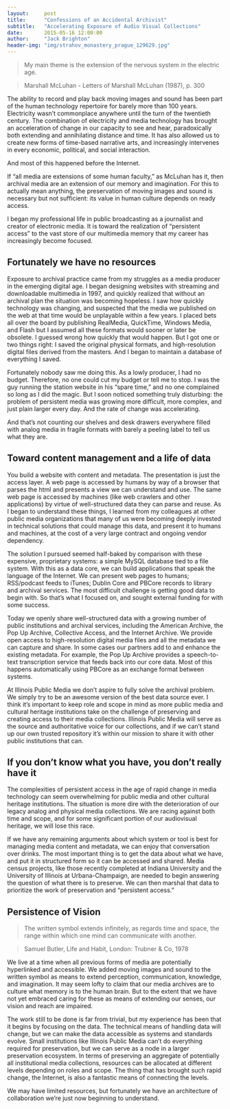 ```yaml
---
layout:     post
title:      "Confessions of an Accidental Archivist"
subtitle:   "Accelerating Exposure of Audio Visual Collections"
date:       2015-05-16 12:00:00
author:     "Jack Brighton"
header-img: "img/strahov_monastery_prague_129629.jpg"
---
```


> My main theme is the extension of the nervous system in the electric age.

> Marshall McLuhan - Letters of Marshall McLuhan (1987), p. 300

The ability to record and play back moving images and sound has been part of the human technology repertoire for barely more than 100 years. Electricity wasn’t commonplace anywhere until the turn of the twentieth century. The combination of electricity and media technology has brought an acceleration of change in our capacity to see and hear, paradoxically both extending and annihilating distance and time.  It has also allowed us to create new forms of time-based narrative arts, and increasingly intervenes in every economic, political, and social interaction. 

And most of this happened before the Internet.

If “all media are extensions of some human faculty,” as McLuhan has it, then archival media are an extension of our memory and imagination. For this to actually mean anything, the preservation of moving images and sound is necessary but not sufficient: its value in human culture depends on ready access. 

I began my professional life in public broadcasting as a journalist and creator of electronic media. It is toward the realization of “persistent access” to the vast store of our multimedia memory that my career has increasingly become focused. 


## Fortunately we have no resources

Exposure to archival practice came from my struggles as a media producer in the emerging digital age. I began designing websites with streaming and downloadable multimedia in 1997, and quickly realized that without an archival plan the situation was becoming hopeless. I saw how quickly technology was changing, and suspected that the media we published on the web at that time would be unplayable within a few years. I placed bets all over the board by publishing RealMedia, QuickTime, Windows Media, and Flash but I assumed all these formats would sooner or later be obsolete. I guessed wrong how quickly that would happen. But I got one or two things right: I saved the original physical formats, and high-resolution digital files derived from the masters. And I began to maintain a database of everything I saved.

Fortunately nobody saw me doing this. As a lowly producer, I had no budget. Therefore, no one could cut my budget or tell me to stop. I was the guy running the station website in his “spare time,” and no one complained so long as I did the magic. But I soon noticed something truly disturbing: the problem of persistent media was growing more difficult, more complex, and just plain larger every day. And the rate of change was accelerating. 

And that’s not counting our shelves and desk drawers everywhere filled with analog media in fragile formats with barely a peeling label to tell us what they are. 


## Toward content management and a life of data

You build a website with content and metadata. The presentation is just the access layer. A web page is accessed by humans by way of a browser that parses the html and presents a view we can understand and use. The same web page is accessed by machines (like web crawlers and other applications) by virtue of well-structured data they can parse and reuse. As I began to understand these things, I learned from my colleagues at other public media organizations that many of us were becoming deeply invested in technical solutions that could manage this data, and present it to humans and machines, at the cost of a very large contract and ongoing vendor dependency. 

The solution I pursued seemed half-baked by comparison with these expensive, proprietary systems: a simple MySQL database tied to a file system. With this as a data core, we can build applications that speak the language of the Internet. We can present web pages to humans; RSS/podcast feeds to iTunes; Dublin Core and PBCore records to library and archival services.  The most difficult challenge is getting good data to begin with. So that’s what I focused on, and sought external funding for with some success.

Today we openly share well-structured data with a growing number of public institutions and archival services, including the American Archive, the Pop Up Archive, Collective Access, and the Internet Archive.  We provide open access to high-resolution digital media files and all the metadata we can capture and share. In some cases our partners add to and enhance the existing metadata. For example, the Pop Up Archive provides a speech-to-text transcription service that feeds back into our core data. Most of this happens automatically using PBCore as an exchange format between systems.

At Illinois Public Media we don’t aspire to fully solve the archival problem. We simply try to be an awesome version of the best data source ever. I think it’s important to keep role and scope in mind as more public media and cultural heritage institutions take on the challenge of preserving and creating access to their media collections. Illinois Public Media will serve as the source and authoritative voice for our collections, and if we can’t stand up our own trusted repository it’s within our mission to share it with other public institutions that can.

## If you don’t know what you have, you don’t really have it

The complexities of persistent access in the age of rapid change in media technology can seem overwhelming for public media and other cultural heritage institutions. The situation is more dire with the deterioration of our legacy analog and physical media collections. We are racing against both time and scope, and for some significant portion of our audiovisual heritage, we will lose this race. 

If we have any remaining arguments about which system or tool is best for managing media content and metadata, we can enjoy that conversation over drinks. The most important thing is to get the data about what we have, and put it in structured form so it can be accessed and shared. Media census projects, like those recently completed at Indiana University and the University of Illinois at Urbana-Champaign, are needed to begin answering the question of what there is to preserve. We can then marshal that data to prioritize the work of preservation and “persistent access.”


## Persistence of Vision

> The written symbol extends infinitely, as regards time and space, the range within which one mind can communicate with another.

> Samuel Butler, Life and Habit, London: Trubner & Co, 1978

We live at a time when all previous forms of media are potentially hyperlinked and accessible. We added moving images and sound to the written symbol as means to extend perception, communication, knowledge, and imagination. It may seem lofty to claim that our media archives are to culture what memory is to the human brain. But to the extent that we have not yet embraced caring for these as means of extending our senses, our vision and reach are impaired.

The work still to be done is far from trivial, but my experience has been that it begins by focusing on the data. The technical means of handling data will change, but we can make the data accessible as systems and standards evolve.  Small institutions like Illinois Public Media can’t do everything required for preservation, but we can serve as a node in a larger preservation ecosystem. In terms of preserving an aggregate of potentially all institutional media collections, resources can be allocated at different levels depending on roles and scope. The thing that has brought such rapid change, the Internet, is also a fantastic means of connecting the levels. 

We may have limited resources, but fortunately we have an architecture of collaboration we’re just now beginning to understand. 
